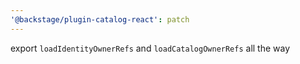 ```yaml
---
'@backstage/plugin-catalog-react': patch
---
```


export `loadIdentityOwnerRefs` and `loadCatalogOwnerRefs` all the way
